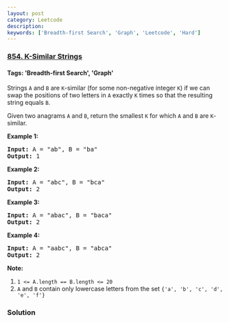 ```yaml
---
layout: post
category: Leetcode
description: 
keywords: ['Breadth-first Search', 'Graph', 'Leetcode', 'Hard']
---
```

### [854. K-Similar Strings](https://leetcode.com/problems/k-similar-strings)

#### Tags: 'Breadth-first Search', 'Graph'

<div class="content__u3I1 question-content__JfgR"><div><p>Strings <code>A</code> and <code>B</code> are <code>K</code>-similar (for some non-negative integer <code>K</code>) if we can swap the positions of two letters in <code>A</code> exactly <code>K</code> times so that the resulting string equals <code>B</code>.</p>
<p>Given two anagrams <code>A</code> and <code>B</code>, return the smallest <code>K</code> for which <code>A</code> and <code>B</code> are <code>K</code>-similar.</p>
<p><strong>Example 1:</strong></p>
<pre><strong>Input: </strong>A = <span id="example-input-1-1">"ab"</span>, B = <span id="example-input-1-2">"ba"</span>
<strong>Output: </strong><span id="example-output-1">1</span>
</pre>
<div>
<p><strong>Example 2:</strong></p>
<pre><strong>Input: </strong>A = <span id="example-input-2-1">"abc"</span>, B = <span id="example-input-2-2">"bca"</span>
<strong>Output: </strong><span id="example-output-2">2</span>
</pre>
<div>
<p><strong>Example 3:</strong></p>
<pre><strong>Input: </strong>A = <span id="example-input-3-1">"abac"</span>, B = <span id="example-input-3-2">"baca"</span>
<strong>Output: </strong><span id="example-output-3">2</span>
</pre>
<div>
<p><strong>Example 4:</strong></p>
<pre><strong>Input: </strong>A = <span id="example-input-4-1">"aabc"</span>, B = <span id="example-input-4-2">"abca"</span>
<strong>Output: </strong><span id="example-output-4">2</span></pre>
</div>
</div>
</div>
<p><strong>Note:</strong></p>
<ol>
<li><code>1 &lt;= A.length == B.length &lt;= 20</code></li>
<li><code>A</code> and <code>B</code> contain only lowercase letters from the set <code>{'a', 'b', 'c', 'd', 'e', 'f'}</code></li>
</ol>
</div></div>

### Solution
